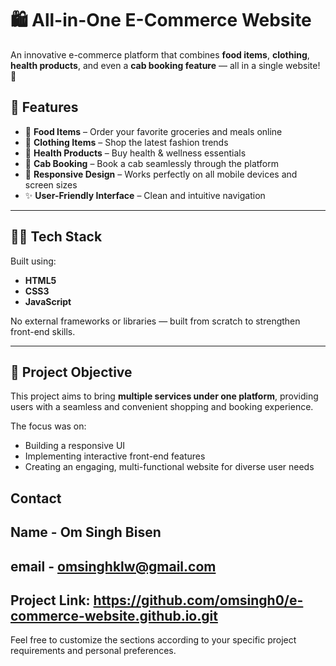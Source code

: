 # 🛍️ All-in-One E-Commerce Website

An innovative e-commerce platform that combines **food items**, **clothing**, **health products**, and even a **cab booking feature** — all in a single website! 🌟

## 🚀 Features

- 🛒 **Food Items** – Order your favorite groceries and meals online
- 👕 **Clothing Items** – Shop the latest fashion trends
- 💊 **Health Products** – Buy health & wellness essentials
- 🚖 **Cab Booking** – Book a cab seamlessly through the platform
- 📱 **Responsive Design** – Works perfectly on all mobile devices and screen sizes
- ✨ **User-Friendly Interface** – Clean and intuitive navigation

---

## 🧑‍💻 **Tech Stack**

Built using:

- **HTML5**
- **CSS3**
- **JavaScript**

No external frameworks or libraries — built from scratch to strengthen front-end skills.

---

## 🎯 **Project Objective**

This project aims to bring **multiple services under one platform**, providing users with a seamless and convenient shopping and booking experience.

The focus was on:

- Building a responsive UI
- Implementing interactive front-end features
- Creating an engaging, multi-functional website for diverse user needs


## Contact
## Name - Om Singh Bisen
## email - omsinghklw@gmail.com
## Project Link: https://github.com/omsingh0/e-commerce-website.github.io.git 

Feel free to customize the sections according to your specific project requirements and personal preferences.
